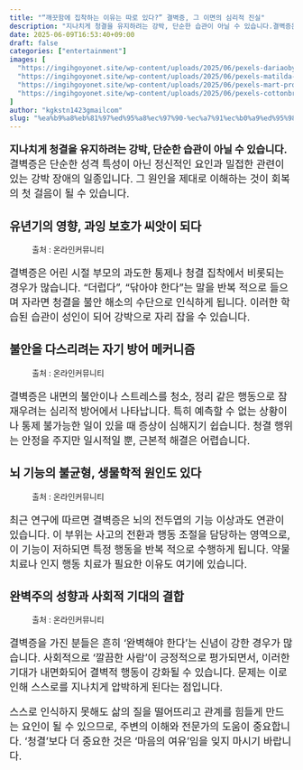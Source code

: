 ```yaml
---
title: "“깨끗함에 집착하는 이유는 따로 있다?” 결벽증, 그 이면의 심리적 진실"
description: "지나치게 청결을 유지하려는 강박, 단순한 습관이 아닐 수 있습니다.결벽증은 단순한 성격 특성이 아닌 정신적인 요인과 밀접한 관련이 있는 강박 장애의 일종입니다. 그 원인을 제대로 이해하는 것이 회복의 첫 걸음이 될 수 있습니다."
date: 2025-06-09T16:53:40+09:00
draft: false
categories: ["entertainment"]
images: [
  "https://ingihgoyonet.site/wp-content/uploads/2025/06/pexels-dariaobymaha-1684038-1024x683.jpg"
  "https://ingihgoyonet.site/wp-content/uploads/2025/06/pexels-matilda-wormwood-4099467-1024x683.jpg"
  "https://ingihgoyonet.site/wp-content/uploads/2025/06/pexels-mart-production-7089331-1024x683.jpg"
  "https://ingihgoyonet.site/wp-content/uploads/2025/06/pexels-cottonbro-4108797-768x1024.jpg"
]
author: "kgkstn1423gmailcom"
slug: "%ea%b9%a8%eb%81%97%ed%95%a8%ec%97%90-%ec%a7%91%ec%b0%a9%ed%95%98%eb%8a%94-%ec%9d%b4%ec%9c%a0%eb%8a%94-%eb%94%b0%eb%a1%9c-%ec%9e%88%eb%8b%a4-%ea%b2%b0%eb%b2%bd%ec%a6%9d-%ea%b7%b8"
---
```


<p style="font-size:18px"><strong>지나치게 청결을 유지하려는 강박, 단순한 습관이 아닐 수 있습니다.</strong><br>결벽증은 단순한 성격 특성이 아닌 정신적인 요인과 밀접한 관련이 있는 강박 장애의 일종입니다. 그 원인을 제대로 이해하는 것이 회복의 첫 걸음이 될 수 있습니다.</p> <h2 >유년기의 영향, 과잉 보호가 씨앗이 되다</h2> <figure ><img src="https://ingihgoyonet.site/wp-content/uploads/2025/06/pexels-dariaobymaha-1684038-1024x683.jpg" alt="" style="aspect-ratio:16/9;object-fit:cover"/><figcaption >출처 : 온라인커뮤니티</figcaption></figure> <p style="font-size:18px">결벽증은 어린 시절 부모의 과도한 통제나 청결 집착에서 비롯되는 경우가 많습니다. “더럽다”, “닦아야 한다”는 말을 반복 적으로 들으며 자라면 청결을 불안 해소의 수단으로 인식하게 됩니다. 이러한 학습된 습관이 성인이 되어 강박으로 자리 잡을 수 있습니다.</p> <h2 >불안을 다스리려는 자기 방어 메커니즘</h2> <figure ><img src="https://ingihgoyonet.site/wp-content/uploads/2025/06/pexels-matilda-wormwood-4099467-1024x683.jpg" alt="" style="aspect-ratio:16/9;object-fit:cover"/><figcaption >출처 : 온라인커뮤니티</figcaption></figure> <p style="font-size:18px">결벽증은 내면의 불안이나 스트레스를 청소, 정리 같은 행동으로 잠재우려는 심리적 방어에서 나타납니다. 특히 예측할 수 없는 상황이나 통제 불가능한 일이 있을 때 증상이 심해지기 쉽습니다. 청결 행위는 안정을 주지만 일시적일 뿐, 근본적 해결은 어렵습니다.</p> <h2 >뇌 기능의 불균형, 생물학적 원인도 있다</h2> <figure ><img src="https://ingihgoyonet.site/wp-content/uploads/2025/06/pexels-mart-production-7089331-1024x683.jpg" alt="" style="aspect-ratio:16/9;object-fit:cover"/><figcaption >출처 : 온라인커뮤니티</figcaption></figure> <p style="font-size:18px">최근 연구에 따르면 결벽증은 뇌의 전두엽의 기능 이상과도 연관이 있습니다. 이 부위는 사고의 전환과 행동 조절을 담당하는 영역으로, 이 기능이 저하되면 특정 행동을 반복 적으로 수행하게 됩니다. 약물 치료나 인지 행동 치료가 필요한 이유도 여기에 있습니다.</p> <h2 >완벽주의 성향과 사회적 기대의 결합</h2> <figure ><img src="https://ingihgoyonet.site/wp-content/uploads/2025/06/pexels-cottonbro-4108797-768x1024.jpg" alt="" style="aspect-ratio:16/9;object-fit:cover"/><figcaption >출처 : 온라인커뮤니티</figcaption></figure> <p style="font-size:18px">결벽증을 가진 분들은 흔히 ‘완벽해야 한다’는 신념이 강한 경우가 많습니다. 사회적으로 ‘깔끔한 사람’이 긍정적으로 평가되면서, 이러한 기대가 내면화되어 결벽적 행동이 강화될 수 있습니다. 문제는 이로 인해 스스로를 지나치게 압박하게 된다는 점입니다.</p> <p style="font-size:18px">스스로 인식하지 못해도 삶의 질을 떨어뜨리고 관계를 힘들게 만드는 요인이 될 수 있으므로, 주변의 이해와 전문가의 도움이 중요합니다. ‘청결’보다 더 중요한 것은 ‘마음의 여유’임을 잊지 마시기 바랍니다.</p>